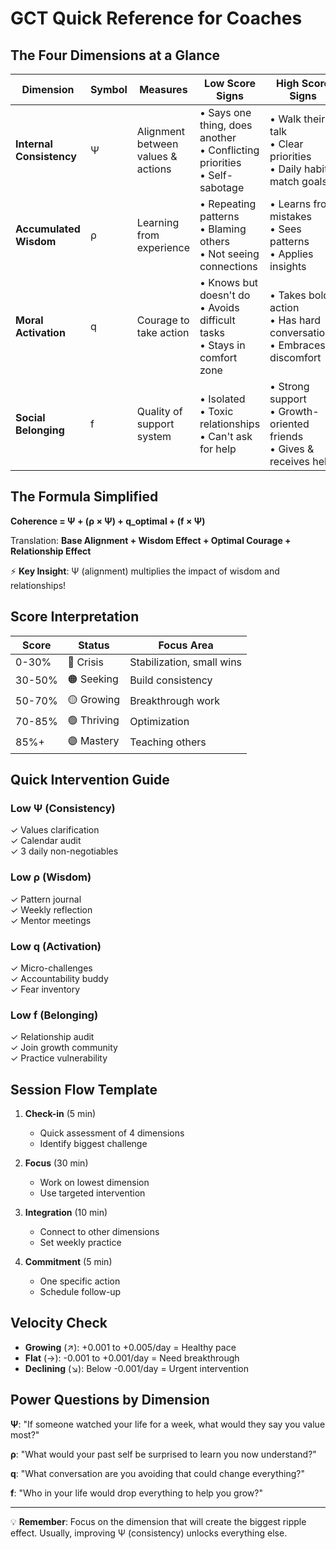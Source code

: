 # GCT Quick Reference for Coaches

## The Four Dimensions at a Glance

| Dimension | Symbol | Measures | Low Score Signs | High Score Signs | Key Question |
|-----------|---------|----------|-----------------|------------------|--------------|
| **Internal Consistency** | Ψ | Alignment between values & actions | • Says one thing, does another<br>• Conflicting priorities<br>• Self-sabotage | • Walk their talk<br>• Clear priorities<br>• Daily habits match goals | "Are my actions aligned with my values?" |
| **Accumulated Wisdom** | ρ | Learning from experience | • Repeating patterns<br>• Blaming others<br>• Not seeing connections | • Learns from mistakes<br>• Sees patterns<br>• Applies insights | "What have I learned from this before?" |
| **Moral Activation** | q | Courage to take action | • Knows but doesn't do<br>• Avoids difficult tasks<br>• Stays in comfort zone | • Takes bold action<br>• Has hard conversations<br>• Embraces discomfort | "What would I do if I couldn't fail?" |
| **Social Belonging** | f | Quality of support system | • Isolated<br>• Toxic relationships<br>• Can't ask for help | • Strong support<br>• Growth-oriented friends<br>• Gives & receives help | "Who truly supports my growth?" |

## The Formula Simplified

**Coherence = Ψ + (ρ × Ψ) + q_optimal + (f × Ψ)**

Translation: **Base Alignment + Wisdom Effect + Optimal Courage + Relationship Effect**

⚡ **Key Insight**: Ψ (alignment) multiplies the impact of wisdom and relationships!

## Score Interpretation

| Score | Status | Focus Area |
|-------|---------|------------|
| 0-30% | 🔴 Crisis | Stabilization, small wins |
| 30-50% | 🟠 Seeking | Build consistency |
| 50-70% | 🟡 Growing | Breakthrough work |
| 70-85% | 🟢 Thriving | Optimization |
| 85%+ | 🟣 Mastery | Teaching others |

## Quick Intervention Guide

### Low Ψ (Consistency)
✓ Values clarification  
✓ Calendar audit  
✓ 3 daily non-negotiables  

### Low ρ (Wisdom)
✓ Pattern journal  
✓ Weekly reflection  
✓ Mentor meetings  

### Low q (Activation)
✓ Micro-challenges  
✓ Accountability buddy  
✓ Fear inventory  

### Low f (Belonging)
✓ Relationship audit  
✓ Join growth community  
✓ Practice vulnerability  

## Session Flow Template

1. **Check-in** (5 min)
   - Quick assessment of 4 dimensions
   - Identify biggest challenge

2. **Focus** (30 min)
   - Work on lowest dimension
   - Use targeted intervention

3. **Integration** (10 min)
   - Connect to other dimensions
   - Set weekly practice

4. **Commitment** (5 min)
   - One specific action
   - Schedule follow-up

## Velocity Check

- **Growing** (↗️): +0.001 to +0.005/day = Healthy pace
- **Flat** (→): -0.001 to +0.001/day = Need breakthrough
- **Declining** (↘️): Below -0.001/day = Urgent intervention

## Power Questions by Dimension

**Ψ**: "If someone watched your life for a week, what would they say you value most?"

**ρ**: "What would your past self be surprised to learn you now understand?"

**q**: "What conversation are you avoiding that could change everything?"

**f**: "Who in your life would drop everything to help you grow?"

---

💡 **Remember**: Focus on the dimension that will create the biggest ripple effect. Usually, improving Ψ (consistency) unlocks everything else.